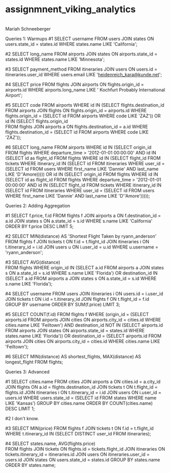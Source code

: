 # assignmnent_viking_analytics
<br>
Mariah Schneeberger
<br>

Queries 1: Warmups
  #1 SELECT username
        FROM users
        JOIN states
          ON users.state_id = states.id
      WHERE states.name LIKE 'California';

  #2 SELECT long_name
        FROM airports
        JOIN states
          ON airports.state_id = states.id
      WHERE states.name LIKE 'Minnesota';

  #3 SELECT payment_method
        FROM itineraries
        JOIN users
          ON users.id = itineraries.user_id
      WHERE users.email LIKE 'heidenreich_kara@kunde.net';

  #4 SELECT price
         FROM flights
         JOIN airports
           ON flights.origin_id = airports.id
       WHERE airports.long_name LIKE ' Kochfurt Probably International Airport';

  #5 SELECT code
         FROM airports
       WHERE id IN (SELECT flights.destination_id
                        FROM airports
                        JOIN flights
                          ON flights.origin_id = airports.id
                      WHERE flights.origin_id = (SELECT id
                                                     FROM airports
                                                   WHERE code LIKE 'ZAZ'))
          OR id IN (SELECT flights.origin_id  
                        FROM flights
                        JOIN airports a
                          ON flights.destination_id = a.id
                      WHERE flights.destination_id = (SELECT id
                                                          FROM airports
                                                        WHERE code LIKE 'ZAZ'));

  #6  SELECT long_name
          FROM airports
        WHERE id IN (SELECT origin_id
                         FROM flights
                       WHERE departure_time > '2012-01-01 00:00:00' AND id IN (SELECT id as flight_id
                                        FROM flights
                                      WHERE id IN (SELECT flight_id
                                                       FROM tickets
                                                     WHERE itinerary_id IN (SELECT id
                                                                                FROM itineraries
                                                                             WHERE user_id = (SELECT id
                                                                                                  FROM users
                                                                                                WHERE first_name LIKE 'Dannie' AND last_name LIKE 'D''Amore)))))
      OR id IN (SELECT origin_id
                      FROM flights
                    WHERE id IN (SELECT id as flight_id
                                     FROM flights
                                   WHERE departure_time > '2012-01-01 00:00:00' AND id IN (SELECT flight_id
                                                    FROM tickets
                                                  WHERE itinerary_id IN (SELECT id
                                                                             FROM itineraries
                                                                           WHERE user_id = (SELECT id
                                                                                                FROM users
                                                                                              WHERE first_name LIKE 'Dannie' AND last_name LIKE 'D''Amore')))));





Queries 2: Adding Aggregation

  #1 SELECT f.price, f.id
        FROM flights f
        JOIN airports a
          ON f.destination_id = a.id
        JOIN states s
          ON a.state_id = s.id
      WHERE s.name LIKE 'California'
      ORDER BY f.price DESC
      LIMIT 5;

  #2 SELECT MIN(distance) AS 'Shortest Flight Taken by ryann_anderson'
        FROM flights f
        JOIN tickets t
          ON f.id = t.flight_id
        JOIN itineraries i
          ON t.itinerary_id = i.id
        JOIN users u
          ON i.user_id = u.id
      WHERE u.username = 'ryann_anderson';

  #3 SELECT AVG(distance)                   
        FROM flights
      WHERE origin_id IN (SELECT a.id
                              FROM airports a
                              JOIN states s
                                ON a.state_id = s.id
                            WHERE s.name LIKE 'Florida')
         OR destination_id IN (SELECT a.id
                                   FROM airports a
                                   JOIN states s
                                     ON a.state_id = s.id
                                 WHERE s.name LIKE 'Florida');

  #4 SELECT username
        FROM users
        JOIN itineraries i
          ON users.id = i.user_id
        JOIN tickets t
          ON i.id = t.itinerary_id
        JOIN flights f
          ON t.flight_id = f.id
      GROUP BY username
      ORDER BY SUM(f.price)
      LIMIT 3;

  #5 SELECT COUNT(f.id)
        FROM flights f
      WHERE (origin_id = (SELECT airports.id
                              FROM airports
                              JOIN cities
                                ON airports.city_id = cities.id
                            WHERE cities.name LIKE 'Feiltown')
        AND destination_id NOT IN (SELECT airports.id
                                      FROM airports
                                      JOIN states
                                        ON airports.state_id = states.id
                                    WHERE states.name LIKE 'Florida'))
         OR destination_id = (SELECT airports.id
                                  FROM airports
                                  JOIN cities
                                    ON airports.city_id = cities.id
                                WHERE cities.name LIKE 'Feiltown');

  #6 SELECT MIN(distance) AS shortest_flights, MAX(distance) AS longest_flight
        FROM flights;


Queries 3: Advanced

  #1 SELECT cities.name
        FROM cities
        JOIN airports a
          ON cities.id = a.city_id
        JOIN flights
          ON a.id = flights.destination_id
        JOIN tickets t
          ON t.flight_id = flights.id
        JOIN itineraries i
          ON t.itinerary_id = i.id
        JOIN users
          ON i.user_id = users.id
      WHERE users.state_id = (SELECT id
                                  FROM states
                                WHERE name LIKE 'Kansas')
      GROUP BY cities.name
      ORDER BY COUNT(cities.name) DESC
      LIMIT 1;

  #2 I don't know.

  #3 SELECT MIN(price)
        FROM flights f
        JOIN tickets t
          ON f.id = t.flight_id
        WHERE t.itinerary_id IN (SELECT DISTINCT user_id
                                    FROM itineraries);

  #4 SELECT states.name, AVG(flights.price)             
        FROM flights
        JOIN tickets
          ON flights.id = tickets.flight_id
        JOIN itineraries
          ON tickets.itinerary_id = itineraries.id
        JOIN users
          ON itineraries.user_id = users.id
        JOIN states
          ON users.state_id = states.id
      GROUP BY states.name
      ORDER BY states.name;
